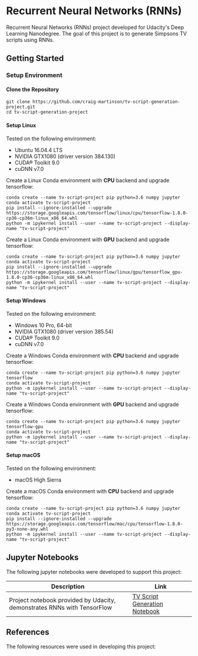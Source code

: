 # Recurrent Neural Networks (RNNs)

Recurrent Neural Networks (RNNs) project developed for Udacity's Deep Learning Nanodegree. The goal of this project is to generate Simpsons TV scripts using RNNs.

## Getting Started

### Setup Environment

#### Clone the Repository

``` batch
git clone https://github.com/craig-martinson/tv-script-generation-project.git
cd tv-script-generation-project
```

#### Setup Linux

Tested on the following environment:

- Ubuntu 16.04.4 LTS
- NVIDIA GTX1080 (driver version 384.130)
- CUDA® Toolkit 9.0
- cuDNN v7.0

Create a Linux Conda environment with **CPU** backend and upgrade tensorflow:

``` batch
conda create --name tv-script-project pip python=3.6 numpy jupyter
conda activate tv-script-project
pip install --ignore-installed --upgrade https://storage.googleapis.com/tensorflow/linux/cpu/tensorflow-1.8.0-cp36-cp36m-linux_x86_64.whl
python -m ipykernel install --user --name tv-script-project --display-name "tv-script-project"
 ```

Create a Linux Conda environment with **GPU** backend and upgrade tensorflow:

``` batch
conda create --name tv-script-project pip python=3.6 numpy jupyter
conda activate tv-script-project
pip install --ignore-installed --upgrade https://storage.googleapis.com/tensorflow/linux/gpu/tensorflow_gpu-1.8.0-cp36-cp36m-linux_x86_64.whl
python -m ipykernel install --user --name tv-script-project --display-name "tv-script-project"
```

#### Setup Windows

Tested on the following environment:

- Windows 10 Pro, 64-bit
- NVIDIA GTX1080 (driver version 385.54)
- CUDA® Toolkit 9.0
- cuDNN v7.0

Create a Windows Conda environment with **CPU** backend and upgrade tensorflow:

``` batch
conda create --name tv-script-project pip python=3.6 numpy jupyter tensorflow
conda activate tv-script-project
python -m ipykernel install --user --name tv-script-project --display-name "tv-script-project"
 ```

Create a Windows Conda environment with **GPU** backend and upgrade tensorflow:

``` batch
conda create --name tv-script-project pip python=3.6 numpy jupyter tensorflow-gpu
conda activate tv-script-project
python -m ipykernel install --user --name tv-script-project --display-name "tv-script-project"
```

#### Setup macOS

Tested on the following environment:

- macOS High Sierra

Create a macOS Conda environment with **CPU** backend and upgrade tensorflow:

``` batch
conda create --name tv-script-project pip python=3.6 numpy jupyter
conda activate tv-script-project
pip install --ignore-installed --upgrade https://storage.googleapis.com/tensorflow/mac/cpu/tensorflow-1.8.0-py3-none-any.whl
python -m ipykernel install --user --name tv-script-project --display-name "tv-script-project"
 ```

## Jupyter Notebooks

The following jupyter notebooks were developed to support this project:

Description | Link
--- | ---
Project notebook provided by Udacity, demonstrates RNNs with TensorFlow | [TV Script Generation Notebook](./dlnd_tv_script_generation.ipynb)

## References

The following resources were used in developing this project: 


